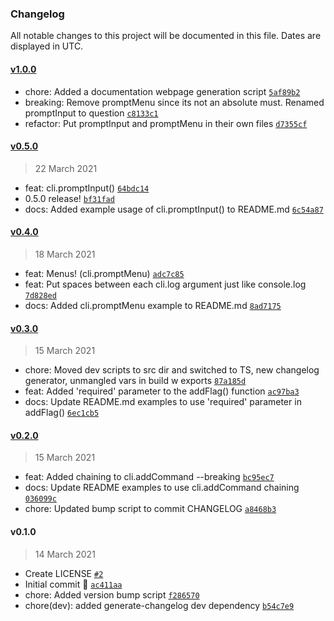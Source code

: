 ### Changelog

All notable changes to this project will be documented in this file. Dates are displayed in UTC.

#### [v1.0.0](https://github.com/thecodeah/quicli/compare/v0.5.0...v1.0.0)

- chore: Added a documentation webpage generation script [`5af89b2`](https://github.com/thecodeah/quicli/commit/5af89b22ed61584a146693dc25799c5e1222e410)
- breaking: Remove promptMenu since its not an absolute must. Renamed promptInput to question [`c8133c1`](https://github.com/thecodeah/quicli/commit/c8133c191249f221456d24b4c101451e8c558d88)
- refactor: Put promptInput and promptMenu in their own files [`d7355cf`](https://github.com/thecodeah/quicli/commit/d7355cf881327d9badd0c663db44e678975a48ce)

#### [v0.5.0](https://github.com/thecodeah/quicli/compare/v0.4.0...v0.5.0)

> 22 March 2021

- feat: cli.promptInput() [`64bdc14`](https://github.com/thecodeah/quicli/commit/64bdc14953d8bcdbbfe4d7db8ced8d99d56c5fbe)
- 0.5.0 release! [`bf31fad`](https://github.com/thecodeah/quicli/commit/bf31fad41ce9ee13414ba1040470cc1b04c61e92)
- docs: Added example usage of cli.promptInput() to README.md [`6c54a87`](https://github.com/thecodeah/quicli/commit/6c54a87a206f99f7c9d04bcfbf4f61753c49a677)

#### [v0.4.0](https://github.com/thecodeah/quicli/compare/v0.3.0...v0.4.0)

> 18 March 2021

- feat: Menus! (cli.promptMenu) [`adc7c85`](https://github.com/thecodeah/quicli/commit/adc7c851e7bb53624e52b4d01628dbf2615e03b6)
- feat: Put spaces between each cli.log argument just like console.log [`7d828ed`](https://github.com/thecodeah/quicli/commit/7d828ed17a12dce2bf33a4fc9571716cd0a1e8e4)
- docs: Added cli.promptMenu example to README.md [`8ad7175`](https://github.com/thecodeah/quicli/commit/8ad71750f9c9915d0e77c9513b3fb7cacf188847)

#### [v0.3.0](https://github.com/thecodeah/quicli/compare/v0.2.0...v0.3.0)

> 15 March 2021

- chore: Moved dev scripts to src dir and switched to TS, new changelog generator, unmangled vars in build w exports [`87a185d`](https://github.com/thecodeah/quicli/commit/87a185d1a1ac1049f548588f169fb57032277ff4)
- feat: Added 'required' parameter to the addFlag() function [`ac97ba3`](https://github.com/thecodeah/quicli/commit/ac97ba3a0915bd74e53fd336de6b81e75b6eeb4e)
- docs: Update README.md examples to use 'required' parameter in addFlag() [`6ec1cb5`](https://github.com/thecodeah/quicli/commit/6ec1cb5e6be633a89aac5b60fe08f9ea233b6beb)

#### [v0.2.0](https://github.com/thecodeah/quicli/compare/v0.1.0...v0.2.0)

> 15 March 2021

- feat: Added chaining to cli.addCommand --breaking [`bc95ec7`](https://github.com/thecodeah/quicli/commit/bc95ec789973eb1b573ab110022d133cb0c1fe87)
- docs: Update README examples to use cli.addCommand chaining [`036099c`](https://github.com/thecodeah/quicli/commit/036099cd4d86e65fb2647b2d6aa1a67b70d54dff)
- chore: Updated bump script to commit CHANGELOG [`a8468b3`](https://github.com/thecodeah/quicli/commit/a8468b31bdf76b26513154e907b16040b7574836)

#### v0.1.0

> 14 March 2021

- Create LICENSE [`#2`](https://github.com/thecodeah/quicli/pull/2)
- Initial commit 🚀 [`ac411aa`](https://github.com/thecodeah/quicli/commit/ac411aa8b6ae79fa674e389a2eb66f290dfaf47d)
- chore: Added version bump script [`f286570`](https://github.com/thecodeah/quicli/commit/f2865705a4c89423082214bf6376371e004c9dca)
- chore(dev): added generate-changelog dev dependency [`b54c7e9`](https://github.com/thecodeah/quicli/commit/b54c7e9bc83fc55923da1017b85b9254c1f9fbdf)
